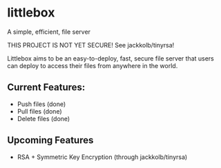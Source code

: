 # littlebox
A simple, efficient, file server

THIS PROJECT IS NOT YET SECURE! See jackkolb/tinyrsa!

Littlebox aims to be an easy-to-deploy, fast, secure file server that users can deploy to access their files from anywhere in the world.

## Current Features:
- Push files (done)
- Pull files (done)
- Delete files (done)

## Upcoming Features 
- RSA + Symmetric Key Encryption (through jackkolb/tinyrsa)
